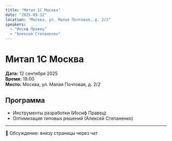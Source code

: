 ```yaml
---
title: "Митап 1С Москва"
date: "2025-09-12"
location: "Москва, ул. Малая Почтовая, д. 2/2"
speakers:
  - "Иосиф Правец"
  - "Алексей Степаненко"
---
```


# Митап 1С Москва

**Дата:** 12 сентября 2025  
**Время:** 19:00  
**Место:** Москва, ул. Малая Почтовая, д. 2/2

## Программа
- Инструменты разработки (Иосиф Правец)  
- Оптимизация типовых решений (Алексей Степаненко)

---
💬 Обсуждение: внизу страницы через чат
